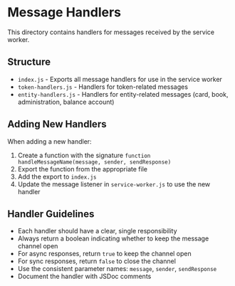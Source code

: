 # Message Handlers

This directory contains handlers for messages received by the service worker.

## Structure

- `index.js` - Exports all message handlers for use in the service worker
- `token-handlers.js` - Handlers for token-related messages
- `entity-handlers.js` - Handlers for entity-related messages (card, book, administration, balance account)

## Adding New Handlers

When adding a new handler:

1. Create a function with the signature `function handleMessageName(message, sender, sendResponse)`
2. Export the function from the appropriate file
3. Add the export to `index.js`
4. Update the message listener in `service-worker.js` to use the new handler

## Handler Guidelines

- Each handler should have a clear, single responsibility
- Always return a boolean indicating whether to keep the message channel open
- For async responses, return `true` to keep the channel open
- For sync responses, return `false` to close the channel
- Use the consistent parameter names: `message`, `sender`, `sendResponse`
- Document the handler with JSDoc comments

